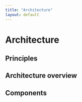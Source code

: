 ```yaml
---
title: "Architecture"
layout: default
---
```


# Architecture

## Principles

## Architecture overview

## Components
